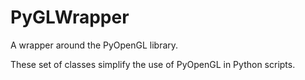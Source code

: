 # PyGLWrapper

A wrapper around the PyOpenGL library.

These set of classes simplify the use of PyOpenGL in Python scripts.
